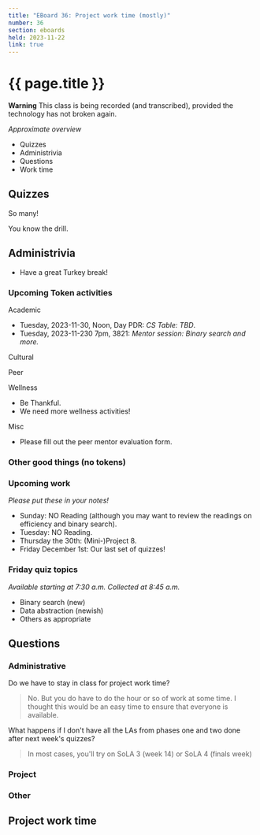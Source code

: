 ```yaml
---
title: "EBoard 36: Project work time (mostly)"
number: 36
section: eboards
held: 2023-11-22
link: true
---
```

# {{ page.title }}

**Warning** This class is being recorded (and transcribed), provided the technology has not broken again.

_Approximate overview_

* Quizzes
* Administrivia
* Questions
* Work time

Quizzes
-------

So many!

You know the drill.

Administrivia
-------------

* Have a great Turkey break!

### Upcoming Token activities

Academic

* Tuesday, 2023-11-30, Noon, Day PDR: _CS Table: TBD_. 
* Tuesday, 2023-11-230 7pm, 3821: _Mentor session: Binary search and more._

Cultural

Peer

Wellness

* Be Thankful.
* We need more wellness activities!

Misc

* Please fill out the peer mentor evaluation form.

### Other good things (no tokens)

### Upcoming work

_Please put these in your notes!_

* Sunday: NO Reading (although you may want to review the readings on efficiency
  and binary search).
* Tuesday: NO Reading.
* Thursday the 30th: (Mini-)Project 8.
* Friday December 1st: Our last set of quizzes!

### Friday quiz topics

_Available starting at 7:30 a.m.  Collected at 8:45 a.m._

* Binary search (new)
* Data abstraction (newish)
* Others as appropriate

Questions
---------

### Administrative

Do we have to stay in class for project work time?

> No. But you do have to do the hour or so of work at some time. I thought
  this would be an easy time to ensure that everyone is available.

What happens if I don't have all the LAs from phases one and two done after next week's quizzes?

> In most cases, you'll try on SoLA 3 (week 14) or SoLA 4 (finals week)

### Project

### Other

Project work time
-----------------
